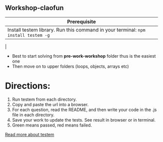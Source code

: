 ## Workshop-claofun

Prerequisite | 
------------ | 
Install testem library. Run this command in your terminal: `npm install testem -g` |
|


- Best to start solving from **pre-work-workshop** folder thus is the easiest one 
- Then move on to upper folders (loops, objects, arrays etc)




# Directions:

1. Run testem from each directory.
2. Copy and paste the url into a browser.
3. For each question, read the README, and then write your code in the .js
   file in each directory.
4. Save your work to update the tests. See result in browser or in terminal.
5. Green means passed, red means failed.


[Read more about testem](https://github.com/testem/testem)
